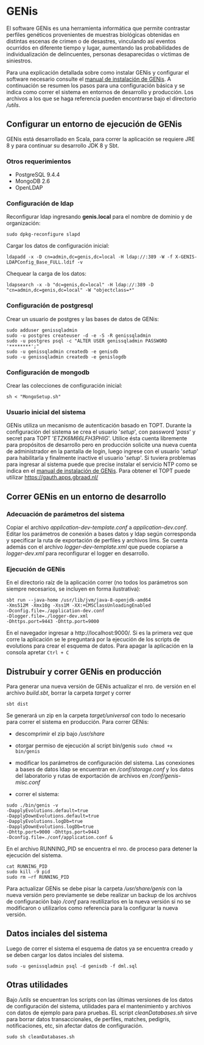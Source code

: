# GENis

El software GENis es una herramienta informática que permite contrastar perfiles genéticos provenientes de muestras biológicas obtenidas en distintas escenas de crimen o de desastres, vinculando así eventos ocurridos en diferente tiempo y lugar, aumentando las probabilidades de individualización de delincuentes, personas desaparecidas o víctimas de siniestros.

Para una explicación detallada sobre como instalar GENis y configurar el software necesario consulte el [manual de instalación de GENis](https://github.com/fundacion-sadosky/genis/files/9739746/instalacion.pdf). A continuación se resumen los pasos para una configuración básica y se indica como correr el sistema en entornos de desarrollo y producción. Los archivos a los que se haga referencia pueden encontrarse bajo el directorio */utils*.

## Configurar un entorno de ejecución de GENis

GENis está desarrollado en Scala, para correr la aplicación se requiere JRE 8 y para continuar su desarrollo JDK 8 y Sbt.

### Otros requerimientos
- PostgreSQL 9.4.4
- MongoDB 2.6
- OpenLDAP

### Configuración de ldap

Reconfigurar ldap ingresando **genis.local** para el nombre de dominio y de organización: 

```
sudo dpkg-reconfigure slapd 
```

Cargar los datos de configuración inicial:

```
ldapadd -x -D cn=admin,dc=genis,dc=local -H ldap://:389 -W -f X-GENIS-LDAPConfig_Base_FULL.ldif -v
```

Chequear la carga de los datos:
```
ldapsearch -x -b "dc=genis,dc=local" -H ldap://:389 -D "cn=admin,dc=genis,dc=local" -W "objectclass=*"
```

### Configuración de postgresql
Crear un usuario de postgres y las bases de datos de GENis:
```
sudo adduser genissqladmin
sudo -u postgres createuser -d -e -S -R genissqladmin
sudo -u postgres psql -c "ALTER USER genissqladmin PASSWORD '********';"
sudo -u genissqladmin createdb -e genisdb
sudo -u genissqladmin createdb -e genislogdb 
```
### Configuración de mongodb
Crear las colecciones de configuración inicial:
```
sh < "MongoSetup.sh"
```
### Usuario inicial del sistema

GENis utiliza un mecanismo de autenticación basado en TOPT. 
Durante la configuración del sistema se crea el usuario '*setup*', con password '*pass*' y secret para TOPT '*ETZK6M66LFH3PHIG*'. 
Utilice ésta cuenta libremente para propósitos de desarrollo pero en producción solicite una nueva cuenta de administrador en la pantalla de login, luego ingrese con el usuario '*setup*' para habilitarla y finalmente inactive el usuario '*setup*'.
Si tuviera problemas para ingresar al sistema puede que precise instalar el servicio NTP como se indica en el [manual de instalación de GENis](https://github.com/fundacion-sadosky/genis/files/9739746/instalacion.pdf). 
Para obtener el TOPT puede utilizar https://gauth.apps.gbraad.nl/

## Correr GENis en un entorno de desarrollo

### Adecuación de parámetros del sistema

Copiar el archivo *application-dev-template.conf* a *application-dev.conf*. Editar los parámetros de conexión a bases datos y ldap según corresponda y specificar la ruta de exportación de perfiles y archivos lims. Se cuenta además con el archivo *logger-dev-template.xml* que puede copiarse a *logger-dev.xml* para reconfigurar el logger en desarrollo.

### Ejecución de GENis

En el directorio raíz de la aplicación correr (no todos los parámetros son siempre necesarios, se incluyen en forma ilustrativa):
```
sbt run --java-home /usr/lib/jvm/java-8-openjdk-amd64
-Xms512M -Xmx10g -Xss1M -XX:+CMSClassUnloadingEnabled
-Dconfig.file=./application-dev.conf 
-Dlogger.file=./logger-dev.xml 
-Dhttps.port=9443 -Dhttp.port=9000
```

En el navegador ingresar a http://localhost:9000/. 
Si es la primera vez que corre la aplicación se le preguntará por la ejecución de los scripts de evolutions para crear el esquema de datos. Para apagar la aplicación en la consola apretar `Ctrl + C`

## Distrubuír y correr GENis en producción
Para generar una nueva versión de GENis actualizar el nro. de versión en el archivo *build.sbt*, borrar la carpeta *target* y correr

```
sbt dist
```

Se generará un zip en la carpeta *target/universal* con todo lo necesario para correr el sistema en producción.
Para correr GENis:
- descomprimir el zip bajo */usr/share*
- otorgar permiso de ejecución al script bin/genis 
    ```sudo chmod +x bin/genis```
- modificar los parámetros de configuración del sistema. Las conexiones a bases de datos ldap se encuentran en */conf/storage.conf* y los datos del laboratorio y rutas de exportación de archivos en */conf/genis-misc.conf*

- correr el sistema:
```
sudo ./bin/genis -v 
-DapplyEvolutions.default=true
-DapplyDownEvolutions.default=true
-DapplyEvolutions.logDb=true
-DapplyDownEvolutions.logDb=true
-Dhttp.port=9000 -Dhttps.port=9443 
-Dconfig.file=./conf/application.conf &
```
En el archivo RUNNING_PID se encuentra el nro. de proceso para detener la ejecución del sistema. 
```
cat RUNNING_PID
sudo kill -9 pid
sudo rm –rf RUNNING_PID
```
Para actualizar GENis se debe pisar la carpeta */usr/share/genis* con la nueva versión pero previamente se debe realizar un backup de los archivos de configuración bajo */conf* para reutilizarlos en la nueva versión si no se modificaron o utilizarlos como referencia para la configurar la nueva versión. 

## Datos inciales del sistema
Luego de correr el sistema el esquema de datos ya se encuentra creado y se deben cargar los datos inciales del sistema.
```
sudo -u genissqladmin psql -d genisdb -f dml.sql
```
## Otras utilidades
Bajo */utils* se encuentran los scripts con las últimas versiones de los datos de configuración del sistema, utilidades para el mantenimiento y archivos con datos de ejemplo para para pruebas.
EL script *cleanDatabases.sh* sirve para borrar datos transaccionales, de perfiles, matches, pedigrís, notificaciones, etc, sin afectar datos de configuración.
```
sudo sh cleanDatabases.sh
```
